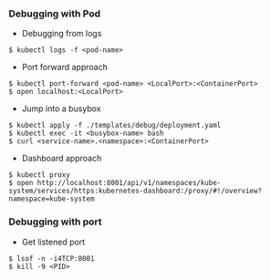 ### Debugging with Pod

- Debugging from logs
```
$ kubectl logs -f <pod-name>
```

- Port forward approach
```
$ kubectl port-forward <pod-name> <LocalPort>:<ContainerPort>
$ open localhost:<LocalPort>
```

- Jump into a busybox
```
$ kubectl apply -f ./templates/debug/deployment.yaml
$ kubectl exec -it <busybox-name> bash
$ curl <service-name>.<namespace>:<ContainerPort>
```

- Dashboard approach
```
$ kubectl proxy
$ open http://localhost:8001/api/v1/namespaces/kube-system/services/https:kubernetes-dashboard:/proxy/#!/overview?namespace=kube-system
```


### Debugging with port

- Get listened port
```
$ lsof -n -i4TCP:8001
$ kill -9 <PID>
```

